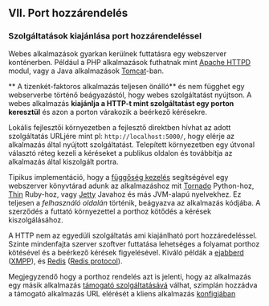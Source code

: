 ## VII. Port hozzárendelés
### Szolgáltatások kiajánlása port hozzárendeléssel 

Webes alkalmazások gyarkan kerülnek futtatásra egy webszerver konténerben. Például a PHP alkalmazások futhatnak mint [Apache HTTPD](http://httpd.apache.org/) modul, vagy a Java alkalmazások [Tomcat](http://tomcat.apache.org/)-ban.

** A tizenkét-faktoros alkalmazás teljesen önálló** és nem függhet egy webserverbe történő beágyazástól, hogy webes szolgáltatást nyújtson. A webes alkalmazás **kiajánlja a HTTP-t mint szolgáltatást egy porton keresztül** és azon a porton várakozik a beérkező kérésekre.

Lokális fejlesztői környezetben a fejlesztő direktben hívhat az adott szolgáltatás URLjére mint pl: `http://localhost:5000/`, hogy elérje az alkalmazás által nyújtott szolgáltatást. Telepített környezetben egy útvonal választó réteg kezeli a kéréseket a publikus oldalon és továbbítja az alkalmazás által kiszolgált portra.

Tipikus implementáció, hogy a [függőség kezelés](./dependencies) segítségével egy webszerver könyvtárad adunk az alkalmazáshoz mit [Tornado](http://www.tornadoweb.org/) Python-hoz, [Thin](http://code.macournoyer.com/thin/) Ruby-hoz, vagy [Jetty](http://www.eclipse.org/jetty/) Javahoz és más JVM-alapú nyelvekhez. Ez teljesen a *felhasználó oldalán* történik, beágyazva az alkalmazás kódjába. A szerződés a futtató környezettel a porthoz kötődés a kérések kiszolgálásához.

A HTTP nem az egyedüli szolgáltatás ami kiajánlható port hozzáredeléssel. Szinte mindenfajta szerver szoftver futtatása lehetséges a folyamat porthoz kötésével és a beérkező kérések figyelésével. Kiváló példák a [ejabberd](http://www.ejabberd.im/) ([XMPP](http://xmpp.org/)), és [Redis](http://redis.io/) ([Redis protocol](http://redis.io/topics/protocol)).

Megjegyzendő hogy a porthoz rendelés azt is jelenti, hogy az alkalmazás egy másik alkalmazás [támogató szolgáltatásává](./backing-services) válhat, szimplán hozzádva a támogató alkalmazás URL elérését a kliens alkalmazás [konfigjában](./config)  
